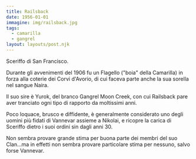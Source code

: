 ```yaml
---
title: Railsback
date: 1956-01-01
immagine: img/railsback.jpg
tags:
  - camarilla
  - gangrel
layout: layouts/post.njk
---
```


Sceriffo di San Francisco.

Durante gli avvenimenti del 1906 fu un Flagello ("boia" della Camarilla) in forza alla coterie dei Corvi d'Avorio, di cui faceva parte anche la sua sorella nel sangue Naira.

Il suo sire è Yurok, del branco Gangrel Moon Creek, con cui Railsback pare aver tranciato ogni tipo di rapporto da moltissimi anni.

Poco loquace, brusco e diffidente, è generalmente considerato uno degli uomini più fidati di Vannevar assieme a Nikolai, e ricopre la carica di Sceriffo dietro i suoi ordini sin dagli anni 30.

Non sembra provare grande stima per buona parte dei membri del suo Clan...ma in effetti non sembra provare particolare stima per nessuno, salvo forse Vannevar.
